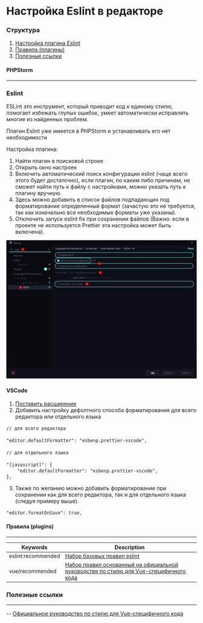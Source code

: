 # Настройка Eslint в редакторе

### Структура
1. [Настройка плагина Eslint](#phpstorm)
2. [Правила (плагины)](#правила-plugins)
3. [Полезные ссылки](#полезные-ссылки)

#### PHPStorm
***
### Eslint
ESLint это инструмент, который приводит код к единому стилю, помогает избежать глупых ошибок, умеет автоматически исправлять многие из найденных проблем. 

Плагин Eslint уже имеется в PHPStorm и устанавливать его нет необходимости

Настройка плагина:
1. Найти плагин в поисковой строке
2. Открыть окно настроек
3. Включить автоматический поиск конфигурации eslint (чаще всего этого будет достаточно), если плагин, по каким либо причинам, не сможет найти путь к файлу с настройками, можно указать путь к плагину вручную.
4. Здесь можно добавить в список файлов подпадающих под форматирование определенный формат (зачастую это не требуется, так как изначально все необходимые форматы уже указаны).
5. Отключить запуск eslint fix при сохранении файлов (Важно: если в проекте не используется Prettier эта настройка может быть включена).

![eslint-configuration](../assets/images/eslint-settings.jpg)



#### VSCode
1. [Поставить расширение](https://marketplace.visualstudio.com/items?itemName=esbenp.prettier-vscode)
2. Добавить настройку дефолтного способа форматирования для всего редактора или отдельного языка
```
// для всего редактора 

"editor.defaultFormatter": "esbenp.prettier-vscode",

// для отдельного языка

"[javascript]": {
    "editor.defaultFormatter": "esbenp.prettier-vscode",
},
```
3. Также по желанию можно добавить форматирование при сохранении как для всего редактора, так и для отдельного языка (следуя примеру выше).
```
"editor.formatOnSave": true,
```



#### Правила (plugins)
***
| Keywords          | Description |
| ------            | ------ |
| eslint:recommended  | [Набор базовых правил eslint](https://eslint.org/docs/rules/) |
| vue/recommended  | [Набор правил основанный на официальной руководстве по стилю для Vue-специфичного кода](https://eslint.vuejs.org/rules/) |

### Полезные ссылки
***
-- [Официальное руководство по стилю для Vue-специфичного кода](https://ru.vuejs.org/v2/style-guide/index.html)
